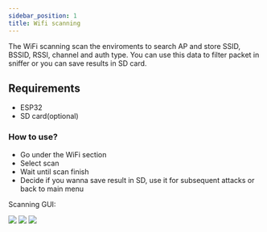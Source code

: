 ```yaml
---
sidebar_position: 1
title: Wifi scanning
---
```


The WiFi scanning scan the enviroments to search AP and store SSID, BSSID, RSSI, channel and auth type. You can use this data to filter packet in sniffer or you can save results in SD card.

## Requirements

- ESP32
- SD card(optional)

### How to use?

- Go under the WiFi section
- Select scan
- Wait until scan finish
- Decide if you wanna save result in SD, use it for subsequent attacks or back to main menu

Scanning GUI: 

<img src="/docs/img/screens/wifi_scanning.png" />
<img src="/docs/img/screens/wifi/wifi_details.png" />
<img src="/docs/img/screens/wifi/wifi_network_save.png" />
